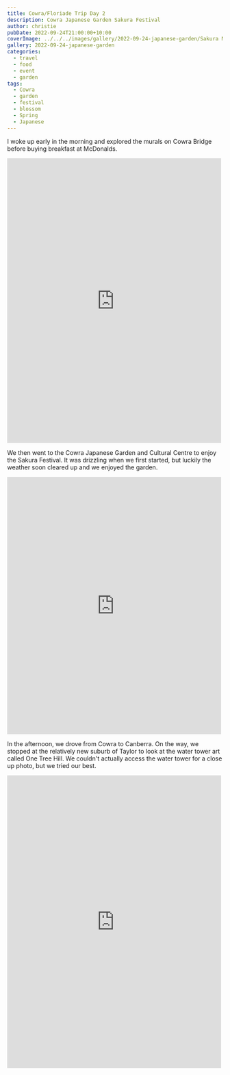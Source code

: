 ```yaml
---
title: Cowra/Floriade Trip Day 2
description: Cowra Japanese Garden Sakura Festival
author: christie
pubDate: 2022-09-24T21:00:00+10:00
coverImage: ../../../images/gallery/2022-09-24-japanese-garden/Sakura Matsuri (71).jpeg
gallery: 2022-09-24-japanese-garden
categories:
  - travel
  - food
  - event
  - garden
tags:
  - Cowra
  - garden
  - festival
  - blossom
  - Spring
  - Japanese
---
```


I woke up early in the morning and explored the murals on Cowra Bridge before buying breakfast at McDonalds.

<iframe src="https://www.facebook.com/plugins/post.php?href=https%3A%2F%2Fwww.facebook.com%2Fchris1.tham%2Fposts%2Fpfbid02bNYpWzGGSpnwJdQnWpQpT6rk1idDHR7ia9T2aaEdv8vU27Wwuwm1eSxKsZLD758Xl&show_text=true&width=500" width="500" height="665" style="border:none;overflow:hidden" scrolling="no" frameborder="0" allowfullscreen="true" allow="autoplay; clipboard-write; encrypted-media; picture-in-picture; web-share"></iframe>

We then went to the Cowra Japanese Garden and Cultural Centre to enjoy the Sakura Festival. It was drizzling when we first started, but luckily the weather soon cleared up and we enjoyed the garden.

<iframe src="https://www.facebook.com/plugins/post.php?href=https%3A%2F%2Fwww.facebook.com%2Fchris1.tham%2Fposts%2Fpfbid0qvXVjfPrAAZBftWbnidS6J3rXoj6Nkg2gTzzdQbavifwpuNFPi55P3A4a4cBj5hpl&show_text=true&width=500" width="500" height="601" style="border:none;overflow:hidden" scrolling="no" frameborder="0" allowfullscreen="true" allow="autoplay; clipboard-write; encrypted-media; picture-in-picture; web-share"></iframe>

In the afternoon, we drove from Cowra to Canberra. On the way, we stopped at the
relatively new suburb of Taylor to look at the water tower art called One Tree Hill.
We couldn't actually access the water tower for a close up photo, but we tried our best.

<iframe src="https://www.facebook.com/plugins/post.php?href=https%3A%2F%2Fwww.facebook.com%2Fchris1.tham%2Fposts%2Fpfbid02V94gsPjMP4Hzp4NPck58EMx79wNXDbSZkEZW5hKcoHqvqFG85aC8pF5o6EMMzLFrl&show_text=true&width=500" width="500" height="684" style="border:none;overflow:hidden" scrolling="no" frameborder="0" allowfullscreen="true" allow="autoplay; clipboard-write; encrypted-media; picture-in-picture; web-share"></iframe>
